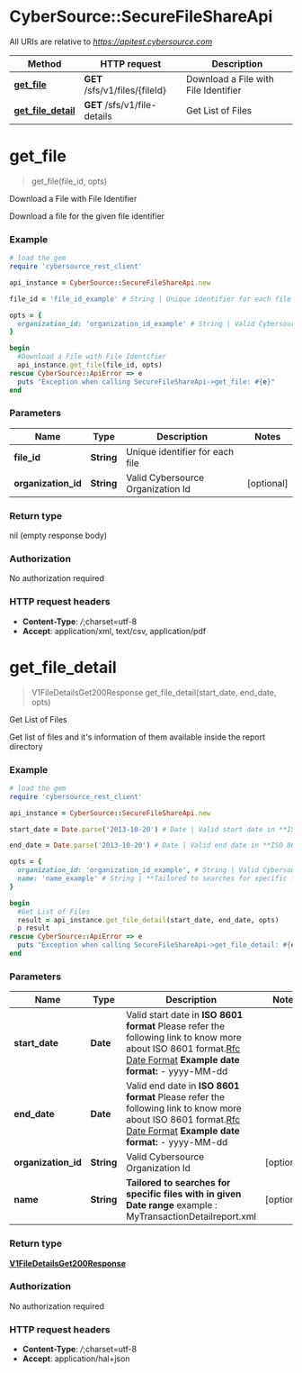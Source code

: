 # CyberSource::SecureFileShareApi

All URIs are relative to *https://apitest.cybersource.com*

Method | HTTP request | Description
------------- | ------------- | -------------
[**get_file**](SecureFileShareApi.md#get_file) | **GET** /sfs/v1/files/{fileId} | Download a File with File Identifier
[**get_file_detail**](SecureFileShareApi.md#get_file_detail) | **GET** /sfs/v1/file-details | Get List of Files


# **get_file**
> get_file(file_id, opts)

Download a File with File Identifier

Download a file for the given file identifier

### Example
```ruby
# load the gem
require 'cybersource_rest_client'

api_instance = CyberSource::SecureFileShareApi.new

file_id = 'file_id_example' # String | Unique identifier for each file

opts = { 
  organization_id: 'organization_id_example' # String | Valid Cybersource Organization Id
}

begin
  #Download a File with File Identifier
  api_instance.get_file(file_id, opts)
rescue CyberSource::ApiError => e
  puts "Exception when calling SecureFileShareApi->get_file: #{e}"
end
```

### Parameters

Name | Type | Description  | Notes
------------- | ------------- | ------------- | -------------
 **file_id** | **String**| Unique identifier for each file | 
 **organization_id** | **String**| Valid Cybersource Organization Id | [optional] 

### Return type

nil (empty response body)

### Authorization

No authorization required

### HTTP request headers

 - **Content-Type**: */*;charset=utf-8
 - **Accept**: application/xml, text/csv, application/pdf



# **get_file_detail**
> V1FileDetailsGet200Response get_file_detail(start_date, end_date, opts)

Get List of Files

Get list of files and it's information of them available inside the report directory

### Example
```ruby
# load the gem
require 'cybersource_rest_client'

api_instance = CyberSource::SecureFileShareApi.new

start_date = Date.parse('2013-10-20') # Date | Valid start date in **ISO 8601 format** Please refer the following link to know more about ISO 8601 format.[Rfc Date Format](https://xml2rfc.tools.ietf.org/public/rfc/html/rfc3339.html#anchor14)   **Example date format:**   - yyyy-MM-dd 

end_date = Date.parse('2013-10-20') # Date | Valid end date in **ISO 8601 format** Please refer the following link to know more about ISO 8601 format.[Rfc Date Format](https://xml2rfc.tools.ietf.org/public/rfc/html/rfc3339.html#anchor14)   **Example date format:**   - yyyy-MM-dd 

opts = { 
  organization_id: 'organization_id_example', # String | Valid Cybersource Organization Id
  name: 'name_example' # String | **Tailored to searches for specific files with in given Date range** example : MyTransactionDetailreport.xml 
}

begin
  #Get List of Files
  result = api_instance.get_file_detail(start_date, end_date, opts)
  p result
rescue CyberSource::ApiError => e
  puts "Exception when calling SecureFileShareApi->get_file_detail: #{e}"
end
```

### Parameters

Name | Type | Description  | Notes
------------- | ------------- | ------------- | -------------
 **start_date** | **Date**| Valid start date in **ISO 8601 format** Please refer the following link to know more about ISO 8601 format.[Rfc Date Format](https://xml2rfc.tools.ietf.org/public/rfc/html/rfc3339.html#anchor14)   **Example date format:**   - yyyy-MM-dd  | 
 **end_date** | **Date**| Valid end date in **ISO 8601 format** Please refer the following link to know more about ISO 8601 format.[Rfc Date Format](https://xml2rfc.tools.ietf.org/public/rfc/html/rfc3339.html#anchor14)   **Example date format:**   - yyyy-MM-dd  | 
 **organization_id** | **String**| Valid Cybersource Organization Id | [optional] 
 **name** | **String**| **Tailored to searches for specific files with in given Date range** example : MyTransactionDetailreport.xml  | [optional] 

### Return type

[**V1FileDetailsGet200Response**](V1FileDetailsGet200Response.md)

### Authorization

No authorization required

### HTTP request headers

 - **Content-Type**: */*;charset=utf-8
 - **Accept**: application/hal+json



